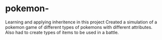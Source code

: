 # pokemon-
Learning and applying inheritence in this project
Created a simulation of a pokemon game of different types of pokemons with different attributes. 
Also had to create types of items to be used in a battle. 


